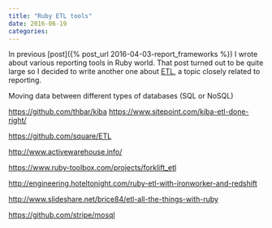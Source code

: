 ```yaml
---
title: "Ruby ETL tools"
date: 2016-06-19
categories:
---
```



In previous [post]({% post_url 2016-04-03-report_frameworks %}) I wrote about various reporting tools in Ruby world.  That post turned out to be quite large so I decided to write another one about [ETL](https://en.wikipedia.org/wiki/Extract,_transform,_load), a topic closely related to reporting.  

Moving data between different types of databases (SQL or NoSQL)


https://github.com/thbar/kiba
https://www.sitepoint.com/kiba-etl-done-right/

https://github.com/square/ETL

http://www.activewarehouse.info/

https://www.ruby-toolbox.com/projects/forklift_etl

http://engineering.hoteltonight.com/ruby-etl-with-ironworker-and-redshift

http://www.slideshare.net/brice84/etl-all-the-things-with-ruby

https://github.com/stripe/mosql